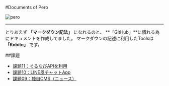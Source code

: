 #Documents of Pero

![pero](http://pero.jpn.org/wp/wp-content/uploads/2015/06/logo.png "pero")
***
とりあえず **「マークダウン記法」** になれるのと、 **「GitHub」**に慣れる為にドキュメントを作成してました。
マークダウンの記述に利用したToolsは **「Kobito」** です。


##課題
* [課題11：ぐるなびAPIを利用](kadai_11.md "課題11：ぐるなびAPIを利用")
* [課題10：LINE風チャットApp](kadai_10.md "課題10：LINE風チャットApp")
* [課題09：独自CMS（ニュース）](kadai_09.md "課題09：独自CMS（メディア）")